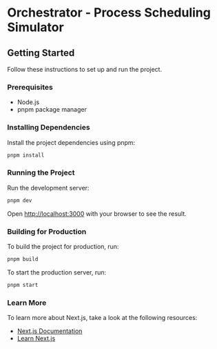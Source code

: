 # Orchestrator - Process Scheduling Simulator

## Getting Started

Follow these instructions to set up and run the project.

### Prerequisites

- Node.js
- pnpm package manager

### Installing Dependencies

Install the project dependencies using pnpm:

```sh
pnpm install
```

### Running the Project

Run the development server:

```sh
pnpm dev
```

Open [http://localhost:3000](http://localhost:3000) with your browser to see the result.

### Building for Production

To build the project for production, run:

```sh
pnpm build
```

To start the production server, run:

```sh
pnpm start
```

### Learn More

To learn more about Next.js, take a look at the following resources:

- [Next.js Documentation](https://nextjs.org/docs)
- [Learn Next.js](https://nextjs.org/learn)